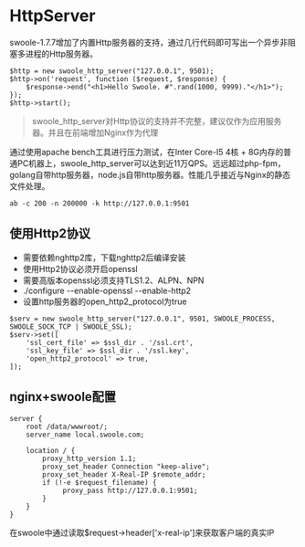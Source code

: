 # HttpServer 
swoole-1.7.7增加了内置Http服务器的支持，通过几行代码即可写出一个异步非阻塞多进程的Http服务器。

~~~
$http = new swoole_http_server("127.0.0.1", 9501);
$http->on('request', function ($request, $response) {
    $response->end("<h1>Hello Swoole. #".rand(1000, 9999)."</h1>");
});
$http->start();
~~~
>swoole_http_server对Http协议的支持并不完整，建议仅作为应用服务器。并且在前端增加Nginx作为代理

通过使用apache bench工具进行压力测试，在Inter Core-I5 4核 + 8G内存的普通PC机器上，swoole_http_server可以达到近11万QPS。远远超过php-fpm，golang自带http服务器，node.js自带http服务器。性能几乎接近与Nginx的静态文件处理。

~~~
ab -c 200 -n 200000 -k http://127.0.0.1:9501
~~~

## 使用Http2协议
* 需要依赖nghttp2库，下载nghttp2后编译安装
* 使用Http2协议必须开启openssl
* 需要高版本openssl必须支持TLS1.2、ALPN、NPN
* ./configure --enable-openssl --enable-http2
* 设置http服务器的open_http2_protocol为true

~~~
$serv = new swoole_http_server("127.0.0.1", 9501, SWOOLE_PROCESS, SWOOLE_SOCK_TCP | SWOOLE_SSL);
$serv->set([
    'ssl_cert_file' => $ssl_dir . '/ssl.crt',
    'ssl_key_file' => $ssl_dir . '/ssl.key',
    'open_http2_protocol' => true,
]);
~~~

## nginx+swoole配置
~~~
server {
    root /data/wwwroot/;
    server_name local.swoole.com;

    location / {
        proxy_http_version 1.1;
        proxy_set_header Connection "keep-alive";
        proxy_set_header X-Real-IP $remote_addr;
        if (!-e $request_filename) {
             proxy_pass http://127.0.0.1:9501;
        }
    }
}
~~~
在swoole中通过读取$request->header['x-real-ip']来获取客户端的真实IP